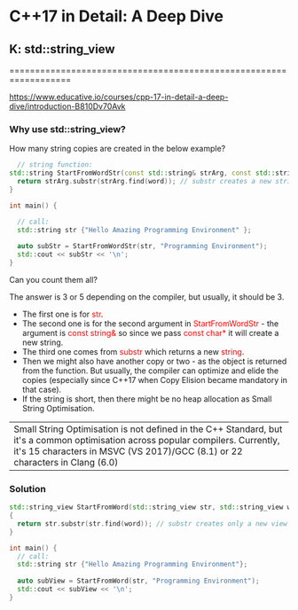 # C++17 in Detail: A Deep Dive

## K: std::string_view
==================================================================

https://www.educative.io/courses/cpp-17-in-detail-a-deep-dive/introduction-B810Dv70Avk

###  Why use std::string_view?

How many string copies are created in the below example?

``` c++
  // string function:
std::string StartFromWordStr(const std::string& strArg, const std::string& word) {
  return strArg.substr(strArg.find(word)); // substr creates a new string 
}

int main() {

  // call:
  std::string str {"Hello Amazing Programming Environment" }; 
  
  auto subStr = StartFromWordStr(str, "Programming Environment");
  std::cout << subStr << '\n';
}
```

Can you count them all?

The answer is 3 or 5 depending on the compiler, but usually, it should be 3.

- The first one is for <span style="color: red;">str</span>.
- The second one is for the second argument in <span style="color: red;">StartFromWordStr</span> - the argument is <span style="color: red;">const string&</span> so since we pass <span style="color: red;">const char*</span> it will create a new string.
- The third one comes from <span style="color: red;">substr</span> which returns a new <span style="color: red;">string</span>.
- Then we might also have another copy or two - as the object is returned from the function. But usually, the compiler can optimize and elide the copies (especially since C++17 when Copy Elision became mandatory in that case).
- If the string is short, then there might be no heap allocation as Small String Optimisation.


<table><tr><td>Small String Optimisation is not defined in the C++ Standard, but it's a common optimisation across popular compilers. Currently, it's 15 characters in MSVC (VS 2017)/GCC (8.1) or 22 characters in Clang (6.0)</td></tr></table>

### Solution

``` c++
std::string_view StartFromWord(std::string_view str, std::string_view word)
{
  return str.substr(str.find(word)); // substr creates only a new view 
}

int main() {
  // call:
  std::string str {"Hello Amazing Programming Environment"}; 
  
  auto subView = StartFromWord(str, "Programming Environment");
  std::cout << subView << '\n';
}
```